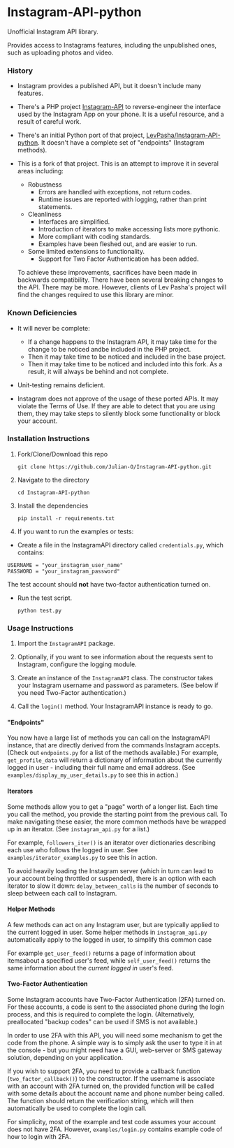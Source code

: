 # Instagram-API-python

Unofficial Instagram API library.

Provides access to Instagrams features, including the unpublished
ones, such as uploading photos and video.

### History

* Instagram provides a published API, but it doesn't include many features.

* There's a PHP project [Instagram-API](https://github.com/mgp25/Instagram-API) to reverse-engineer the
interface used by the Instagram App on your phone. It is a useful resource, and a result of careful work.

* There's an initial Python port of that project, [LevPasha/Instagram-API-python](https://github.com/LevPasha/Instagram-API-python). It doesn't have a complete set of "endpoints" (Instagram methods).

* This is a fork of that project. This is an attempt to improve it in
  several areas including:

    * Robustness
      * Errors are handled with exceptions, not return codes.
      * Runtime issues are reported with logging, rather than print statements.
    * Cleanliness
      * Interfaces are simplified.
      * Introduction of iterators to make accessing lists more pythonic.
      * More compliant with coding standards.
      * Examples have been fleshed out, and are easier to run.
    * Some limited extensions to functionality.
      * Support for Two Factor Authentication has been added.

  To achieve these improvements, sacrifices have been made in backwards compatibility. There have been
  several breaking changes to the API. There may be more. However, clients of Lev Pasha's project will find the changes required to
  use this library are minor.
  
### Known Deficiencies

  * It will never be complete:
     * If a change happens to the Instagram API, it may take time for the change to be noticed andbe  included in the PHP project.
     * Then it may take time to be noticed and included in the base project.
     * Then it may take time to be noticed and included into this fork.
    As a result, it will always be behind and not complete.

  * Unit-testing remains deficient.
  
  * Instagram does not approve of the usage of these ported APIs. It may violate the Terms of Use. If they are able to detect that you are using them, they may take steps to silently block some functionality or block your account.


### Installation Instructions

1. Fork/Clone/Download this repo

    `git clone https://github.com/Julian-O/Instagram-API-python.git`


2. Navigate to the directory

    `cd Instagram-API-python`


3. Install the dependencies

    `pip install -r requirements.txt`


4. If you want to run the examples or tests:

  * Create a file in the
   InstagramAPI directory called `credentials.py`, which contains:

   ````
   USERNAME = "your_instagram_user_name"
   PASSWORD = "your_instagram_password"
   ````

  The test account should **not** have two-factor authentication turned on.

  * Run the test script.

    `python test.py`
    
### Usage Instructions

1. Import the `InstagramAPI` package.

2. Optionally, if you want to see information about the requests sent to Instagram, configure the logging module.

2. Create an instance of the `InstagramAPI` class. The constructor takes your Instagram username and password as parameters. (See below if you need Two-Factor authentication.)

3. Call the `login()` method. Your InstagramAPI instance is ready to go.

#### "Endpoints"

You now have a large list of methods you can call on the InstagramAPI instance, that are directly derived from the commands Instagram accepts. (Check out `endpoints.py` for a list of the methods available.) For example, `get_profile_data` will return a dictionary of information about the currently logged in user - including their full name and email address. (See `examples/display_my_user_details.py` to see this in action.)

#### Iterators

Some methods allow you to get a "page" worth of a longer list. Each time you call the method, you provide the starting point from the previous call. To make navigating these easier, the more common methods have be wrapped up in an iterator. (See `instagram_api.py` for a list.) 

For example, `followers_iter()` is an iterator over dictionaries describing each use who follows the logged in user.  See `examples/iterator_examples.py` to see this in action.

To avoid heavily loading the Instagram server (which in turn can lead to your account being throttled or suspended), there is an option with each iterator to slow it down: `delay_between_calls` is the number of seconds to sleep between each call to Instagram.

#### Helper Methods

A few methods can act on any Instagram user, but are typically applied to the current logged in user. Some helper methods in `instagram_api.py` automatically apply to the logged in user, to simplify this common case

For example `get_user_feed()` returns a page of information about itemsabout a specified user's feed, while `self_user_feed()` returns the same information about the *current logged in* user's feed.

#### Two-Factor Authentication

Some Instagram accounts have Two-Factor Authentication (2FA) turned on. For these accounts, a code is sent to the associated phone during the login process, and this is required to complete the login. (Alternatively, preallocated "backup codes" can be used if SMS is not available.)

In order to use 2FA with this API, you will need some mechanism to get the code from the phone. A simple way is to simply ask the user to type it in at the console - but you might need have a GUI, web-server or SMS gateway solution, depending on your application.

If you wish to support 2FA, you need to provide a callback function (`two_factor_callback()`) to the constructor. If the username is associate with an account with 2FA turned on, the provided function will be called with some details about the account name and phone number being called. The function should return the verification string, which will then automatically be used to complete the login call.

For simplicity, most of the example and test code assumes your account does not have 2FA. However, `examples/login.py` contains example code of how to login with 2FA.

